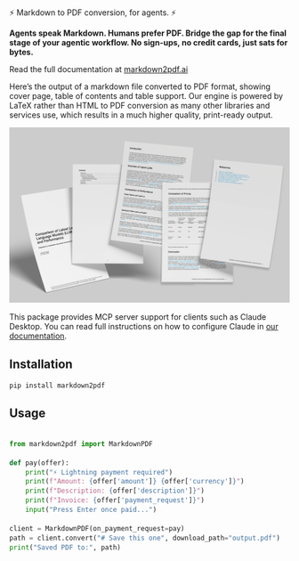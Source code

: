 ⚡ Markdown to PDF conversion, for agents. ⚡

**Agents speak Markdown. Humans prefer PDF.
Bridge the gap for the final stage of your agentic workflow.
No sign-ups, no credit cards, just sats for bytes.**

Read the full documentation at [markdown2pdf.ai](https://markdown2pdf.ai)

Here’s the output of a markdown file converted to PDF format, showing cover page, table of contents and table support. Our engine is powered by LaTeX rather than HTML to PDF conversion as many other libraries and services use, which results in a much higher quality, print-ready output.

<img src="images/examples.png" />

This package provides MCP server support for clients such as Claude Desktop. You can read full instructions on how to configure Claude in [our documentation](https://markdown2pdf.ai/mcp).


## Installation

```
pip install markdown2pdf
```

## Usage

```python

from markdown2pdf import MarkdownPDF

def pay(offer):
    print("⚡ Lightning payment required")
    print(f"Amount: {offer['amount']} {offer['currency']}")
    print(f"Description: {offer['description']}")
    print(f"Invoice: {offer['payment_request']}")
    input("Press Enter once paid...")

client = MarkdownPDF(on_payment_request=pay)
path = client.convert("# Save this one", download_path="output.pdf")
print("Saved PDF to:", path)
```

